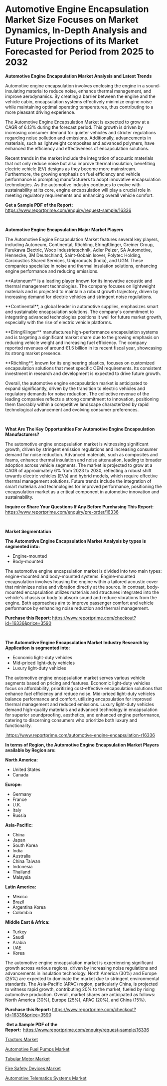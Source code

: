 <p><h1>Automotive Engine Encapsulation Market Size Focuses on Market Dynamics, In-Depth Analysis and Future Projections of its Market Forecasted for Period from 2025 to 2032</h1></p><p><strong>Automotive Engine Encapsulation Market Analysis and Latest Trends</strong></p>
<p><p>Automotive engine encapsulation involves enclosing the engine in a sound-insulating material to reduce noise, enhance thermal management, and improve aerodynamics. By creating a barrier between the engine and the vehicle cabin, encapsulation systems effectively minimize engine noise while maintaining optimal operating temperatures, thus contributing to a more pleasant driving experience. </p><p>The Automotive Engine Encapsulation Market is expected to grow at a CAGR of 6.13% during the forecast period. This growth is driven by increasing consumer demand for quieter vehicles and stricter regulations regarding noise pollution and emissions. Additionally, advancements in materials, such as lightweight composites and advanced polymers, have enhanced the efficiency and effectiveness of encapsulation solutions.</p><p>Recent trends in the market include the integration of acoustic materials that not only reduce noise but also improve thermal insulation, benefiting electric vehicle (EV) designs as they become more mainstream. Furthermore, the growing emphasis on fuel efficiency and vehicle performance is prompting manufacturers to adopt innovative encapsulation technologies. As the automotive industry continues to evolve with sustainability at its core, engine encapsulation will play a crucial role in meeting regulatory requirements and enhancing overall vehicle comfort.</p></p>
<p><strong>Get a Sample PDF of the Report:&nbsp;</strong> <a href="https://www.reportprime.com/enquiry/request-sample/16336?utm_campaign=2240&utm_medium=2&utm_source=Github&utm_content=ia&utm_term=17032025&utm_id=automotive-engine-encapsulation">https://www.reportprime.com/enquiry/request-sample/16336</a></p>
<p>&nbsp;</p>
<p><strong>Automotive Engine Encapsulation Major Market Players</strong></p>
<p><p>The Automotive Engine Encapsulation Market features several key players, including Autoneum, Continental, Röchling, ElringKlinger, Greiner Group, Furukawa Electric, Woco Industrietechnik, Adler Pelzer, SA Automotive, Hennecke, 3M Deutschland, Saint-Gobain Isover, Polytec Holding, Carcoustics Shared Services, Uniproducts (India), and UGN. These companies specialize in noise and thermal insulation solutions, enhancing engine performance and reducing emissions.</p><p>**Autoneum** is a leading player known for its innovative acoustic and thermal management technologies. The company focuses on lightweight materials and is projected to maintain a robust growth trajectory, driven by increasing demand for electric vehicles and stringent noise regulations. </p><p>**Continental**, a global leader in automotive supplies, emphasizes smart and sustainable encapsulation solutions. The company's commitment to integrating advanced technologies positions it well for future market growth, especially with the rise of electric vehicle platforms.</p><p>**ElringKlinger** manufactures high-performance encapsulation systems and is targeting a significant market share due to the growing emphasis on reducing vehicle weight and increasing fuel efficiency. The company reported revenues of around €1.5 billion in its recent fiscal year, showcasing its strong market presence.</p><p>**Röchling**, known for its engineering plastics, focuses on customized encapsulation solutions that meet specific OEM requirements. Its consistent investment in research and development is expected to drive future growth.</p><p>Overall, the automotive engine encapsulation market is anticipated to expand significantly, driven by the transition to electric vehicles and regulatory demands for noise reduction. The collective revenue of the leading companies reflects a strong commitment to innovation, positioning them favorably within a competitive landscape characterized by rapid technological advancement and evolving consumer preferences.</p></p>
<p>&nbsp;</p>
<p><strong>What Are The Key Opportunities For Automotive Engine Encapsulation Manufacturers?</strong></p>
<p><p>The automotive engine encapsulation market is witnessing significant growth, driven by stringent emission regulations and increasing consumer demand for noise reduction. Advanced materials, such as composites and foams, enhance thermal insulation and noise attenuation, leading to broader adoption across vehicle segments. The market is projected to grow at a CAGR of approximately 6% from 2023 to 2030, reflecting a robust shift towards electric vehicles (EVs) and hybrid models, which require effective thermal management solutions. Future trends include the integration of smart materials and technologies for improved performance, positioning the encapsulation market as a critical component in automotive innovation and sustainability.</p></p>
<p><strong>Inquire or Share Your Questions If Any Before Purchasing This Report:</strong> <a href="https://www.reportprime.com/enquiry/pre-order/16336?utm_campaign=2240&utm_medium=2&utm_source=Github&utm_content=ia&utm_term=17032025&utm_id=automotive-engine-encapsulation">https://www.reportprime.com/enquiry/pre-order/16336</a></p>
<p>&nbsp;</p>
<p><strong>Market Segmentation</strong></p>
<p><strong>The Automotive Engine Encapsulation Market Analysis by types is segmented into:</strong></p>
<p><ul><li>Engine-mounted</li><li>Body-mounted</li></ul></p>
<p><p>The automotive engine encapsulation market is divided into two main types: engine-mounted and body-mounted systems. Engine-mounted encapsulation involves housing the engine within a tailored acoustic cover that minimizes noise and vibration directly at the source. In contrast, body-mounted encapsulation utilizes materials and structures integrated into the vehicle's chassis or body to absorb sound and reduce vibrations from the engine. Both approaches aim to improve passenger comfort and vehicle performance by enhancing noise reduction and thermal management.</p></p>
<p><strong>Purchase this Report:&nbsp;</strong><a href="https://www.reportprime.com/checkout?id=16336&price=3590&utm_campaign=2240&utm_medium=2&utm_source=Github&utm_content=ia&utm_term=17032025&utm_id=automotive-engine-encapsulation">https://www.reportprime.com/checkout?id=16336&price=3590</a></p>
<p>&nbsp;</p>
<p><strong>The Automotive Engine Encapsulation Market Industry Research by Application is segmented into:</strong></p>
<p><ul><li>Economic light-duty vehicles</li><li>Mid-priced light-duty vehicles</li><li>Luxury light-duty vehicles</li></ul></p>
<p><p>The automotive engine encapsulation market serves various vehicle segments based on pricing and features. Economic light-duty vehicles focus on affordability, prioritizing cost-effective encapsulation solutions that enhance fuel efficiency and reduce noise. Mid-priced light-duty vehicles balance performance and comfort, utilizing encapsulation for improved thermal management and reduced emissions. Luxury light-duty vehicles demand high-quality materials and advanced technology in encapsulation for superior soundproofing, aesthetics, and enhanced engine performance, catering to discerning consumers who prioritize both luxury and functionality.</p></p>
<p><a href="https://www.reportprime.com/automotive-engine-encapsulation-r16336?utm_campaign=2240&utm_medium=2&utm_source=Github&utm_content=ia&utm_term=17032025&utm_id=automotive-engine-encapsulation">&nbsp;https://www.reportprime.com/automotive-engine-encapsulation-r16336</a></p>
<p><strong>In terms of Region, the Automotive Engine Encapsulation Market Players available by Region are:</strong></p>
<p>
    <p> <strong> North America: </strong>
        <ul>
            <li>United States</li>
            <li>Canada</li>
        </ul>
        </p> 
    <p> <strong> Europe: </strong>
        <ul>
            <li>Germany</li>
            <li>France</li>
            <li>U.K.</li>
            <li>Italy</li>
            <li>Russia</li>
        </ul>
        </p> 
    <p> <strong> Asia-Pacific: </strong>
        <ul>
            <li>China</li>
            <li>Japan</li>
            <li>South Korea</li>
            <li>India</li>
            <li>Australia</li>
            <li>China Taiwan</li>
            <li>Indonesia</li>
            <li>Thailand</li>
            <li>Malaysia</li>
        </ul>
        </p> 
    <p> <strong> Latin America: </strong>
        <ul>
            <li>Mexico</li>
            <li>Brazil</li>
            <li>Argentina Korea</li>
            <li>Colombia</li>
        </ul>
        </p> 
    <p> <strong> Middle East & Africa: </strong>
        <ul>
            <li>Turkey</li>
            <li>Saudi</li>
            <li>Arabia</li>
            <li>UAE</li>
            <li>Korea</li>
        </ul>
    </p>
    </p>
<p><p>The automotive engine encapsulation market is experiencing significant growth across various regions, driven by increasing noise regulations and advancements in insulation technology. North America (30%) and Europe (25%) are expected to dominate the market due to stringent environmental standards. The Asia-Pacific (APAC) region, particularly China, is projected to witness rapid growth, contributing 20% to the market, fueled by rising automotive production. Overall, market shares are anticipated as follows: North America (30%), Europe (25%), APAC (20%), and China (15%).</p></p>
<p><strong>Purchase this Report: </strong><a href="https://www.reportprime.com/checkout?id=16336&price=3590&utm_campaign=2240&utm_medium=2&utm_source=Github&utm_content=ia&utm_term=17032025&utm_id=automotive-engine-encapsulation">https://www.reportprime.com/checkout?id=16336&price=3590</a></p>
<p>&nbsp;<strong>Get a Sample PDF of the Report:&nbsp;&nbsp;</strong><a href="https://www.reportprime.com/enquiry/request-sample/16336?utm_campaign=2240&utm_medium=2&utm_source=Github&utm_content=ia&utm_term=17032025&utm_id=automotive-engine-encapsulation">https://www.reportprime.com/enquiry/request-sample/16336</a></p>
<p><strong></strong></p>
<p><p><a href="https://www.linkedin.com/pulse/decoding-tractors-market-dynamics-strategic-imperatives-jkyxc?utm_campaign=2240&utm_medium=2&utm_source=Github&utm_content=ia&utm_term=17032025&utm_id=automotive-engine-encapsulation">Tractors Market</a></p><p><a href="https://github.com/miehldobin1w/Market-Research-Report-List-1/blob/main/automotive-fuel-pumps-market.md?utm_campaign=2240&utm_medium=2&utm_source=Github&utm_content=ia&utm_term=17032025&utm_id=automotive-engine-encapsulation">Automotive Fuel Pumps Market</a></p><p><a href="https://www.linkedin.com/pulse/growth-forecast-tubular-motor-market-77-cagr-2025-fhzye?utm_campaign=2240&utm_medium=2&utm_source=Github&utm_content=ia&utm_term=17032025&utm_id=automotive-engine-encapsulation">Tubular Motor Market</a></p><p><a href="https://www.linkedin.com/pulse/fire-safety-devices-market-projections-2025-2032-growing-131-1elde?utm_campaign=2240&utm_medium=2&utm_source=Github&utm_content=ia&utm_term=17032025&utm_id=automotive-engine-encapsulation">Fire Safety Devices Market</a></p><p><a href="https://github.com/lickoalyanep/Market-Research-Report-List-1/blob/main/automotive-telematics-systems-market.md?utm_campaign=2240&utm_medium=2&utm_source=Github&utm_content=ia&utm_term=17032025&utm_id=automotive-engine-encapsulation">Automotive Telematics Systems Market</a></p></p>
